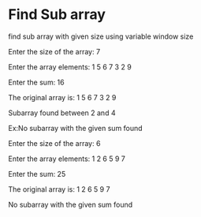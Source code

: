 # Find Sub array
 find sub array with  given size using variable window size

Enter the size of the array: 7

Enter the array elements: 1 5 6 7 3 2 9

Enter the sum: 16

The original array is: 1 5 6 7 3 2 9

Subarray found between  2 and 4


Ex:No subarray with the given sum found

Enter the size of the array: 6

Enter the array elements: 1 2 6 5 9 7

Enter the sum: 25

The original array is: 1 2 6 5 9 7

No subarray with the given sum found
